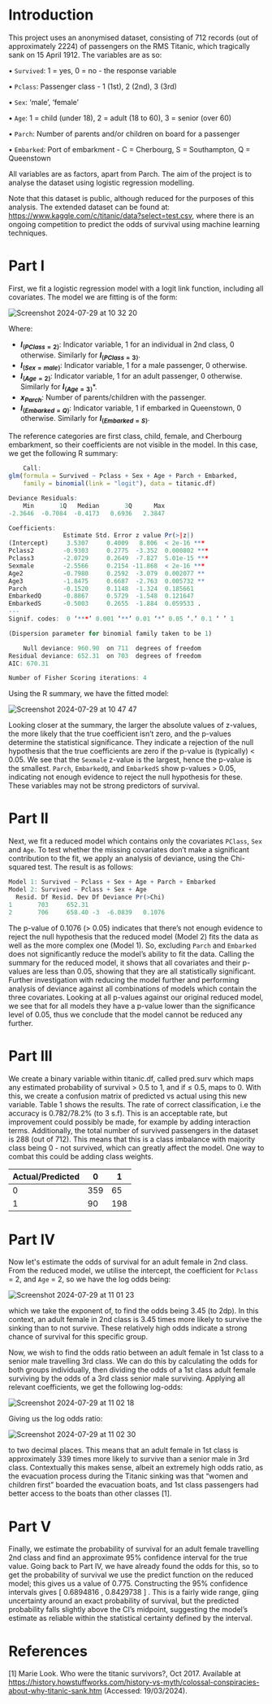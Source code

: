# Introduction

This project uses an anonymised dataset, consisting of 712 records (out of approximately 2224) of passengers on the RMS Titanic, which tragically sank on 15 April 1912. The variables are as so:

• `Survived`: 1 = yes, 0 = no - the response variable

• `Pclass`: Passenger class - 1 (1st), 2 (2nd), 3 (3rd)

• `Sex`: ‘male’, ‘female’

• `Age`: 1 = child (under 18), 2 = adult (18 to 60), 3 = senior (over 60)

• `Parch`: Number of parents and/or children on board for a passenger

• `Embarked`: Port of embarkment - C = Cherbourg, S = Southampton, Q = Queenstown

All variables are as factors, apart from Parch. The aim of the project is to analyse the dataset using logistic regression modelling. 

Note that this dataset is public, although reduced for the purposes of this analysis. The extended dataset can be found at: https://www.kaggle.com/c/titanic/data?select=test.csv, where there is an ongoing competition to predict the odds of survival using machine learning techniques.

# Part I

First, we fit a logistic regression model with a logit link function, including all covariates. The model we are fitting is of the form:

![Screenshot 2024-07-29 at 10 32 20](https://github.com/user-attachments/assets/e3da07fb-ebc7-46da-bbdb-9f0b0708b7f0)

Where:

- **$I_{⟨PClass=2⟩}$**: Indicator variable, 1 for an individual in 2nd class, 0 otherwise. Similarly for **$I_{⟨PClass=3⟩}$**.
- **$I_{⟨Sex=male⟩}$**: Indicator variable, 1 for a male passenger, 0 otherwise.
- **$I_{⟨Age=2⟩}$**: Indicator variable, 1 for an adult passenger, 0 otherwise. Similarly for **$I_{⟨Age=3⟩}$***.
- **$x_{Parch}$**: Number of parents/children with the passenger.
- **$I_{⟨Embarked=Q⟩}$**: Indicator variable, 1 if embarked in Queenstown, 0 otherwise. Similarly for **$I_{⟨Embarked=S⟩}$**.

The reference categories are first class, child, female, and Cherbourg embarkment, so their coefficients are not visible in the model.
In this case, we get the following R summary:
```r
    Call:
glm(formula = Survived ~ Pclass + Sex + Age + Parch + Embarked,
    family = binomial(link = "logit"), data = titanic.df)

Deviance Residuals:
    Min       1Q   Median       3Q      Max
-2.3646  -0.7084  -0.4173   0.6936   2.3847

Coefficients:
               Estimate Std. Error z value Pr(>|z|)    
(Intercept)     3.5307     0.4009   8.806  < 2e-16 ***
Pclass2        -0.9303     0.2775  -3.352  0.000802 ***
Pclass3        -2.0729     0.2649  -7.827  5.01e-15 ***
Sexmale        -2.5566     0.2154 -11.868  < 2e-16 ***
Age2           -0.7980     0.2592  -3.079  0.002077 **
Age3           -1.8475     0.6687  -2.763  0.005732 **
Parch          -0.1520     0.1148  -1.324  0.185661    
EmbarkedQ      -0.8867     0.5729  -1.548  0.121647    
EmbarkedS      -0.5003     0.2655  -1.884  0.059533 .
---
Signif. codes:  0 ‘***’ 0.001 ‘**’ 0.01 ‘*’ 0.05 ‘.’ 0.1 ‘ ’ 1

(Dispersion parameter for binomial family taken to be 1)

    Null deviance: 960.90  on 711  degrees of freedom
Residual deviance: 652.31  on 703  degrees of freedom
AIC: 670.31

Number of Fisher Scoring iterations: 4
`````

Using the R summary, we have the fitted model:

![Screenshot 2024-07-29 at 10 47 47](https://github.com/user-attachments/assets/352296dc-84f7-4514-a4a1-73d2388e5179)

Looking closer at the summary, the larger the absolute values of z-values, the more likely that the true coefficient isn’t zero, and the p-values determine the statistical significance. 
They indicate a rejection of the null hypothesis that the true coefficients are zero if the p-value is (typically) < 0.05. 
We see that the `Sexmale` z-value is the largest, hence the p-value is the smallest. `Parch`, `EmbarkedQ`, and `EmbarkedS` show p-values > 0.05, 
indicating not enough evidence to reject the null hypothesis for these. These variables may not be strong predictors of survival.

# Part II

Next, we fit a reduced model which contains only the covariates `PClass`, `Sex` and `Age`. To test whether the missing covariates don’t make a significant contribution to the fit, 
we apply an analysis of deviance, using the Chi-squared test. The result is as follows:

```r
Model 1: Survived ~ Pclass + Sex + Age + Parch + Embarked
Model 2: Survived ~ Pclass + Sex + Age
  Resid. Df Resid. Dev Df Deviance Pr(>Chi)
1       703     652.31
2       706     658.40 -3  -6.0839   0.1076
````

The p-value of 0.1076 (> 0.05) indicates that there’s not enough evidence to reject the null hypothesis that the reduced model (Model 2) fits the data as well as the more complex one (Model 1). So, excluding `Parch` and `Embarked` does not significantly reduce the model’s ability to fit the data.
Calling the summary for the reduced model, it shows that all covariates and their p-values are less than 0.05, showing that they are all statistically significant. Further investigation with reducing the model further and performing
analysis of deviance against all combinations of models which contain the three covariates. Looking at all p-values against our original reduced model, we see that for all models they have a p-value lower than the significance level of 0.05, 
thus we conclude that the model cannot be reduced any further.

# Part III

We create a binary variable within titanic.df, called pred.surv which maps any estimated probability of survival > 0.5 to 1, and if ≤ 0.5, maps to 0. With this, we create a confusion matrix of predicted vs actual using this new variable. Table 1 shows the results. The rate of correct classification, i.e the accuracy is 0.782/78.2% (to 3 s.f). 
This is an acceptable rate, but improvement could possibly be made, for example by adding interaction terms. Additionally, the total number of survived passengers in the dataset is 288 (out of 712). 
This means that this is a class imbalance with majority class being 0 - not survived, which can greatly affect the model. One way to combat this could be adding class weights.


|  Actual/Predicted |      0      |      1      |
|-------------------|-------------|-------------|
|        0          | 359         | 65          |
|        1          | 90          | 198         |

# Part IV

Now let's estimate the odds of survival for an adult female in 2nd class. From the reduced model, we utilise the intercept, the coefficient for `Pclass` = 2, and `Age` = 2, so we have the log odds being:

![Screenshot 2024-07-29 at 11 01 23](https://github.com/user-attachments/assets/9d815262-bb14-4452-bbf3-570050878595)

which we take the exponent of, to find the odds being 3.45 (to 2dp). In this context, an adult female in 2nd class is 3.45 times more likely to survive the sinking than to not survive. These relatively high odds indicate a strong chance of survival for this specific group.


Now, we wish to find the odds ratio between an adult female in 1st class to a senior male travelling 3rd class. 
We can do this by calculating the odds for both groups individually, then dividing the odds of a 1st class adult female surviving by the odds of a 3rd class senior male surviving. 
Applying all relevant coefficients, we get the following log-odds:

![Screenshot 2024-07-29 at 11 02 18](https://github.com/user-attachments/assets/e65ca7e3-2b21-4ca7-909f-46eb9b63ce6f)

Giving us the log odds ratio:

![Screenshot 2024-07-29 at 11 02 30](https://github.com/user-attachments/assets/36ec8b9b-d694-407c-ba06-367373c0c5c1)

to two decimal places. This means that an adult female in 1st class is approximately 339 times more likely to survive than a senior male in 3rd class. 
Contextually this makes sense, albeit an extremely high odds ratio, as the evacuation process during the Titanic sinking was that “women and children first” 
boarded the evacuation boats, and 1st class passengers had better access to the boats than other classes [1].

# Part V

Finally, we estimate the probability of survival for an adult female travelling 2nd class and find an approximate 95% confidence interval for the true value. Going back to Part IV, we have already found the odds for this, 
so to get the probability of survival we use the predict function on the reduced model; this gives us a value of 0.775. 
Constructing the 95% confidence intervals gives [ 0.6894816 , 0.8429738 ] . This is a fairly wide range, giing uncertainty around an exact probability of survival,
but the predicted probability falls slightly above the CI’s midpoint, suggesting the model’s estimate as reliable within the statistical certainty defined by the interval.

# References 

[1] Marie Look. Who were the titanic survivors?, Oct 2017. Available at https://history.howstuffworks.com/history-vs-myth/colossal-conspiracies-about-why-titanic-sank.htm (Accessed: 19/03/2024).
